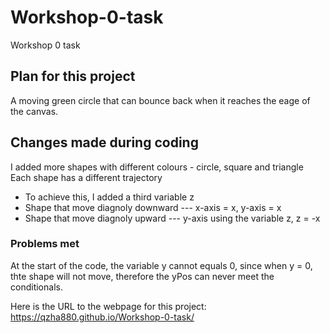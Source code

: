 # Workshop-0-task
Workshop 0 task

## Plan for this project
A moving green circle that can bounce back when it reaches the eage of the canvas. 

## Changes made during coding
I added more shapes with different colours - circle, square and triangle
Each shape has a different trajectory
- To achieve this, I added a third variable z
- Shape that move diagnoly downward --- x-axis = x, y-axis = x
- Shape that move diagnoly upward --- y-axis using the variable z, z = -x

### Problems met
At the start of the code, the variable y cannot equals 0, since when y = 0, thte shape will not move, therefore the yPos can never meet the conditionals. 

Here is the URL to the webpage for this project: https://qzha880.github.io/Workshop-0-task/
